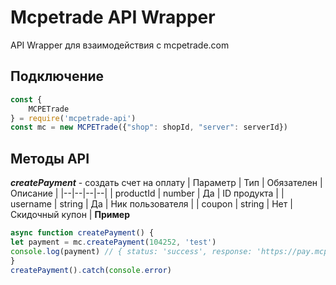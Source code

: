 # Mcpetrade API Wrapper
API Wrapper для взаимодействия с mcpetrade.com
## Подключение

``` js
const {
    MCPETrade
} = require('mcpetrade-api')
const mc = new MCPETrade({"shop": shopId, "server": serverId})
```

## Методы API
***createPayment*** - создать счет на оплату
| Параметр | Тип | Обязателен | Описание |
|--|--|--|--|
| productId | number | Да | ID продукта |
| username | string | Да | Ник пользователя |
| coupon | string | Нет | Скидочный купон |
**Пример**
``` js
async function createPayment() {
let payment = mc.createPayment(104252, 'test') 
console.log(payment) // { status: 'success', response: 'https://pay.mcpetrade.com?account=1234' }
}
createPayment().catch(console.error)
```

